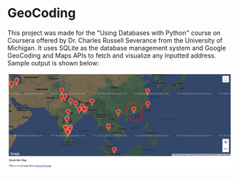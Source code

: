 # GeoCoding
This project was made for the "Using Databases with Python" course on Coursera offered by Dr. Charles Russell Severance from the University of Michigan. It uses SQLite as the database management system and Google GeoCoding and Maps APIs to fetch and visualize any inputted address. Sample output is shown below:

![Maps Visualization](/visualize_address.jpg?raw=true "Address Visualization")
